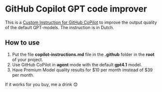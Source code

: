 # GitHub Copilot GPT code improver
This is a [Custom Instruction for GitHub CoPilot](https://docs.github.com/en/copilot/how-tos/configure-custom-instructions/add-repository-instruction) to improve the output quality of the default GPT-models.
The instruction is in Dutch.

## How to use
1. Put the file **copilot-instructions.md** file in the **.github** folder in the **root** of your project.
2. Use GitHub CoPilot in **agent** mode with the default **gpt4.1** model.
3. Have Premium Model quality results for $10 per month imstead of $39 per month.

If it works for you buy, me a drink 😊
